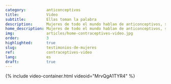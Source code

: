 ```yaml
---
category:         anticonceptivos
title:            Video
subtitle:         Ellas toman la palabra
description:      Mujeres de todo el mundo hablan de anticonceptivos, su uso, las barreras, cómo les afectan y quién toma la decisión.
home_description: Mujeres de todo el mundo hablan de anticonceptivos, su uso, las barreras, cómo les afectan y quién toma la decisión.
img:              articles/home-contraceptives-video.jpg
order:            3
highlighted:      true
slug:             testimonios-de-mujeres
ref:              contraceptives-video
lang:             es
draft:            true
---
```


<div id="contraceptives-video">
{% include video-container.html videoid="MrvQgA1TYR4" %}
</div>
